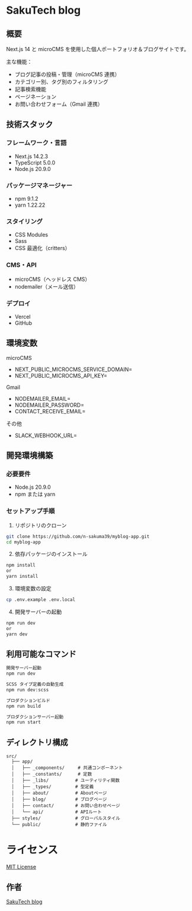 # SakuTech blog

## 概要

Next.js 14 と microCMS を使用した個人ポートフォリオ＆ブログサイトです。

主な機能：

- ブログ記事の投稿・管理（microCMS 連携）
- カテゴリー別、タグ別のフィルタリング
- 記事検索機能
- ページネーション
- お問い合わせフォーム（Gmail 連携）

## 技術スタック

### フレームワーク・言語

- Next.js 14.2.3
- TypeScript 5.0.0
- Node.js 20.9.0

### パッケージマネージャー

- npm 9.1.2
- yarn 1.22.22

### スタイリング

- CSS Modules
- Sass
- CSS 最適化（critters）

### CMS・API

- microCMS（ヘッドレス CMS）
- nodemailer（メール送信）

### デプロイ

- Vercel
- GitHub

## 環境変数

microCMS

- NEXT_PUBLIC_MICROCMS_SERVICE_DOMAIN=
- NEXT_PUBLIC_MICROCMS_API_KEY=

Gmail

- NODEMAILER_EMAIL=
- NODEMAILER_PASSWORD=
- CONTACT_RECEIVE_EMAIL=

その他

- SLACK_WEBHOOK_URL=

## 開発環境構築

### 必要要件

- Node.js 20.9.0
- npm または yarn

### セットアップ手順

1. リポジトリのクローン

```bash
git clone https://github.com/n-sakuma39/myblog-app.git
cd myblog-app
```

2. 依存パッケージのインストール

```bash
npm install
or
yarn install
```

3. 環境変数の設定

```bash
cp .env.example .env.local
```

4. 開発サーバーの起動

```bash
npm run dev
or
yarn dev
```

## 利用可能なコマンド

```bash
開発サーバー起動
npm run dev
```

```bash
SCSS タイプ定義の自動生成
npm run dev:scss
```

```bash
プロダクションビルド
npm run build
```

```bash
プロダクションサーバー起動
npm run start
```

## ディレクトリ構成

```
src/
  ├── app/
  │   ├── _components/     # 共通コンポーネント
  │   ├── _constants/      # 定数
  │   ├── _libs/          # ユーティリティ関数
  │   ├── _types/         # 型定義
  │   ├── about/          # Aboutページ
  │   ├── blog/           # ブログページ
  │   ├── contact/        # お問い合わせページ
  │   └── api/            # APIルート
  ├── styles/             # グローバルスタイル
  └── public/             # 静的ファイル
```

# ライセンス

[MIT License](LICENSE)

## 作者

[SakuTech blog](https://github.com/n-sakuma39/)
